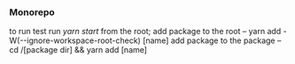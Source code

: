 ### Monorepo
to run test run *yarn start* from the root;
add package to the root – yarn add -W(--ignore-workspace-root-check) [name]
add package to the package – cd /[package dir] && yarn add [name]
